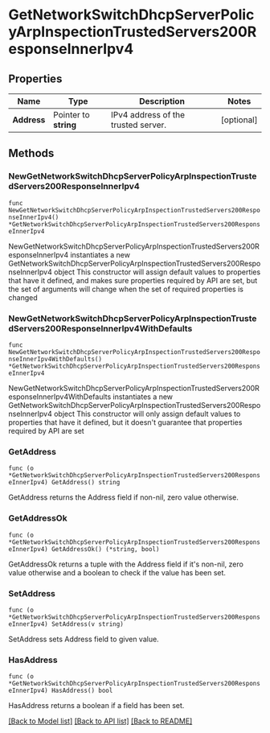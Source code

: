 # GetNetworkSwitchDhcpServerPolicyArpInspectionTrustedServers200ResponseInnerIpv4

## Properties

Name | Type | Description | Notes
------------ | ------------- | ------------- | -------------
**Address** | Pointer to **string** | IPv4 address of the trusted server. | [optional] 

## Methods

### NewGetNetworkSwitchDhcpServerPolicyArpInspectionTrustedServers200ResponseInnerIpv4

`func NewGetNetworkSwitchDhcpServerPolicyArpInspectionTrustedServers200ResponseInnerIpv4() *GetNetworkSwitchDhcpServerPolicyArpInspectionTrustedServers200ResponseInnerIpv4`

NewGetNetworkSwitchDhcpServerPolicyArpInspectionTrustedServers200ResponseInnerIpv4 instantiates a new GetNetworkSwitchDhcpServerPolicyArpInspectionTrustedServers200ResponseInnerIpv4 object
This constructor will assign default values to properties that have it defined,
and makes sure properties required by API are set, but the set of arguments
will change when the set of required properties is changed

### NewGetNetworkSwitchDhcpServerPolicyArpInspectionTrustedServers200ResponseInnerIpv4WithDefaults

`func NewGetNetworkSwitchDhcpServerPolicyArpInspectionTrustedServers200ResponseInnerIpv4WithDefaults() *GetNetworkSwitchDhcpServerPolicyArpInspectionTrustedServers200ResponseInnerIpv4`

NewGetNetworkSwitchDhcpServerPolicyArpInspectionTrustedServers200ResponseInnerIpv4WithDefaults instantiates a new GetNetworkSwitchDhcpServerPolicyArpInspectionTrustedServers200ResponseInnerIpv4 object
This constructor will only assign default values to properties that have it defined,
but it doesn't guarantee that properties required by API are set

### GetAddress

`func (o *GetNetworkSwitchDhcpServerPolicyArpInspectionTrustedServers200ResponseInnerIpv4) GetAddress() string`

GetAddress returns the Address field if non-nil, zero value otherwise.

### GetAddressOk

`func (o *GetNetworkSwitchDhcpServerPolicyArpInspectionTrustedServers200ResponseInnerIpv4) GetAddressOk() (*string, bool)`

GetAddressOk returns a tuple with the Address field if it's non-nil, zero value otherwise
and a boolean to check if the value has been set.

### SetAddress

`func (o *GetNetworkSwitchDhcpServerPolicyArpInspectionTrustedServers200ResponseInnerIpv4) SetAddress(v string)`

SetAddress sets Address field to given value.

### HasAddress

`func (o *GetNetworkSwitchDhcpServerPolicyArpInspectionTrustedServers200ResponseInnerIpv4) HasAddress() bool`

HasAddress returns a boolean if a field has been set.


[[Back to Model list]](../README.md#documentation-for-models) [[Back to API list]](../README.md#documentation-for-api-endpoints) [[Back to README]](../README.md)


